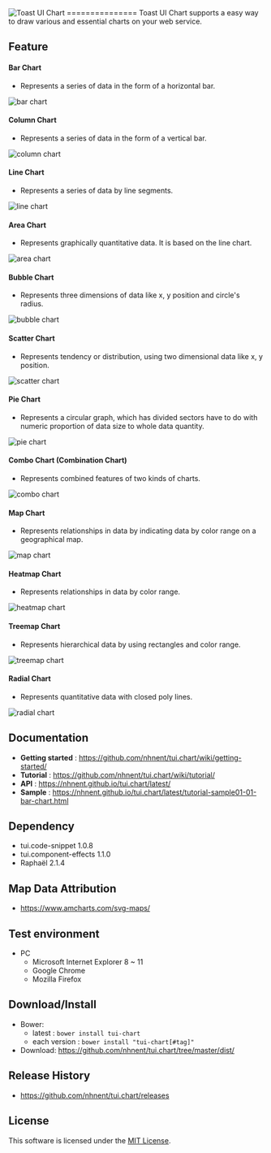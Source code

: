 <img alt="Toast UI Chart" src="https://cloud.githubusercontent.com/assets/7088720/21300155/e52f31ae-c5e4-11e6-8d6a-d660a48d0d50.png">
===============
Toast UI Chart supports a easy way to draw various and essential charts on your web service.<br>

## Feature

#### Bar Chart
* Represents a series of data in the form of a horizontal bar.

![bar chart](https://cloud.githubusercontent.com/assets/2888775/17967950/33635188-6b05-11e6-87ab-cf67929ddb9f.png)

#### Column Chart
* Represents a series of data in the form of a vertical bar.

![column chart](https://cloud.githubusercontent.com/assets/2888775/17967954/336be0c8-6b05-11e6-91ef-55b6b003d256.png)

#### Line Chart
* Represents a series of data by line segments.

![line chart](https://cloud.githubusercontent.com/assets/2888775/17968200/70490420-6b06-11e6-8a8e-659f5476cda5.png)

#### Area Chart
* Represents graphically quantitative data. It is based on the line chart.

![area chart](https://cloud.githubusercontent.com/assets/2888775/17967949/33611576-6b05-11e6-83b4-830ac2102347.png)

#### Bubble Chart
* Represents three dimensions of data like x, y position and circle's radius.

![bubble chart](https://cloud.githubusercontent.com/assets/2888775/17967952/336925d6-6b05-11e6-89e5-94698a955352.png)

#### Scatter Chart
* Represents tendency or distribution, using two dimensional data like x, y position.

![scatter chart](https://cloud.githubusercontent.com/assets/2888775/17967960/33970370-6b05-11e6-8af1-d590d547ff4c.png)

#### Pie Chart
* Represents a circular graph, which has divided sectors have to do with numeric proportion of data size to whole data quantity.

![pie chart](https://cloud.githubusercontent.com/assets/2888775/17967958/3390131c-6b05-11e6-83e1-8cadb7bd58fc.png)

#### Combo Chart (Combination Chart)
* Represents combined features of two kinds of charts.

![combo chart](https://cloud.githubusercontent.com/assets/7088720/21537341/bfe0fe0e-cdd3-11e6-95da-83e662a2c646.png)


#### Map Chart
* Represents relationships in data by indicating data by color range on a geographical map.

![map chart](https://cloud.githubusercontent.com/assets/2888775/17967956/3389ef0a-6b05-11e6-8bb4-d4a0db8fecf8.png)

#### Heatmap Chart
* Represents relationships in data by color range.

![heatmap chart](https://cloud.githubusercontent.com/assets/2888775/17967951/3369065a-6b05-11e6-946a-b25faf213c5d.png)

#### Treemap Chart
* Represents hierarchical data by using rectangles and color range.

![treemap chart](https://cloud.githubusercontent.com/assets/2888775/17967959/3392b338-6b05-11e6-88af-b870c9c4c13a.png)

#### Radial Chart
* Represents quantitative data with closed poly lines.

![radial chart](https://cloud.githubusercontent.com/assets/7088720/21537366/29c89534-cdd4-11e6-83be-513f9a699368.png)



## Documentation
* **Getting started** : https://github.com/nhnent/tui.chart/wiki/getting-started/
* **Tutorial** : https://github.com/nhnent/tui.chart/wiki/tutorial/
* **API** : https://nhnent.github.io/tui.chart/latest/
* **Sample** : https://nhnent.github.io/tui.chart/latest/tutorial-sample01-01-bar-chart.html

## Dependency
* tui.code-snippet 1.0.8
* tui.component-effects 1.1.0
* Raphaël 2.1.4

## Map Data Attribution
* https://www.amcharts.com/svg-maps/

## Test environment
* PC
	* Microsoft Internet Explorer 8 ~ 11
	* Google Chrome
	* Mozilla Firefox

## Download/Install
* Bower:
   * latest : `bower install tui-chart`
   * each version : `bower install "tui-chart[#tag]"`
* Download: https://github.com/nhnent/tui.chart/tree/master/dist/

## Release History
* https://github.com/nhnent/tui.chart/releases

## License
This software is licensed under the [MIT License](https://github.com/nhnent/tui.chart/blob/master/LICENSE).


